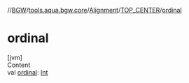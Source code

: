 //[BGW](../../../../index.md)/[tools.aqua.bgw.core](../../index.md)/[Alignment](../index.md)/[TOP_CENTER](index.md)/[ordinal](ordinal.md)



# ordinal  
[jvm]  
Content  
val [ordinal](ordinal.md): [Int](https://kotlinlang.org/api/latest/jvm/stdlib/kotlin/-int/index.html)  



